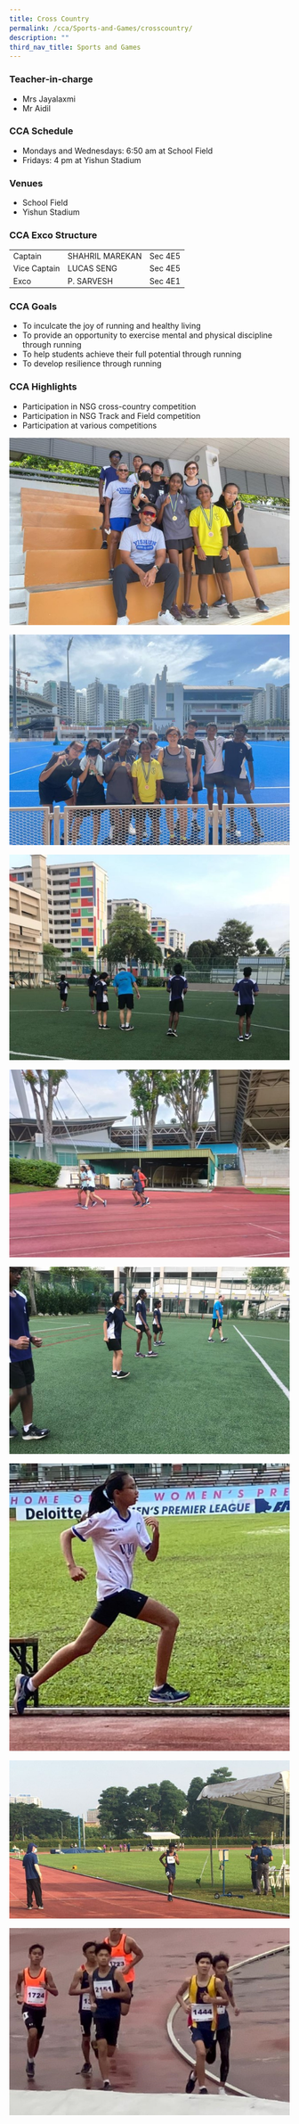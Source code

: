 ```yaml
---
title: Cross Country
permalink: /cca/Sports-and-Games/crosscountry/
description: ""
third_nav_title: Sports and Games
---
```

### Teacher-in-charge
* Mrs Jayalaxmi
* Mr Aidil

### CCA Schedule
* Mondays and Wednesdays: 6:50 am at School Field
* Fridays: 4 pm at Yishun Stadium


### Venues
* School Field
* Yishun Stadium


### CCA Exco Structure


|  |  |  |
| -------- | -------- | -------- |
| Captain     | SHAHRIL MAREKAN | Sec 4E5     |
| Vice Captain    | LUCAS SENG | Sec 4E5     |
|  Exco     |  P. SARVESH     | Sec 4E1    |

### CCA Goals

* To inculcate the joy of running and healthy living
* To provide an opportunity to exercise mental and physical discipline through running
* To help students achieve their full potential through running
* To develop resilience through running

### CCA Highlights

* Participation in NSG cross-country competition
* Participation in NSG Track and Field competition
* Participation at various competitions

![](/images/StudDevelopment/CCAs/SportsGames/Cross%20Country/cc-1.jpg)

![](/images/StudDevelopment/CCAs/SportsGames/Cross%20Country/cc-2.jpg)

![](/images/StudDevelopment/CCAs/SportsGames/Cross%20Country/cc-3.jpg)

![](/images/StudDevelopment/CCAs/SportsGames/Cross%20Country/cc-4.jpg)

![](/images/StudDevelopment/CCAs/SportsGames/Cross%20Country/cc-5.jpg)

![](/images/StudDevelopment/CCAs/SportsGames/Cross%20Country/cc-6.jpg)

![](/images/StudDevelopment/CCAs/SportsGames/Cross%20Country/cc-7.jpeg)

![](/images/StudDevelopment/CCAs/SportsGames/Cross%20Country/cc-8.jpeg)